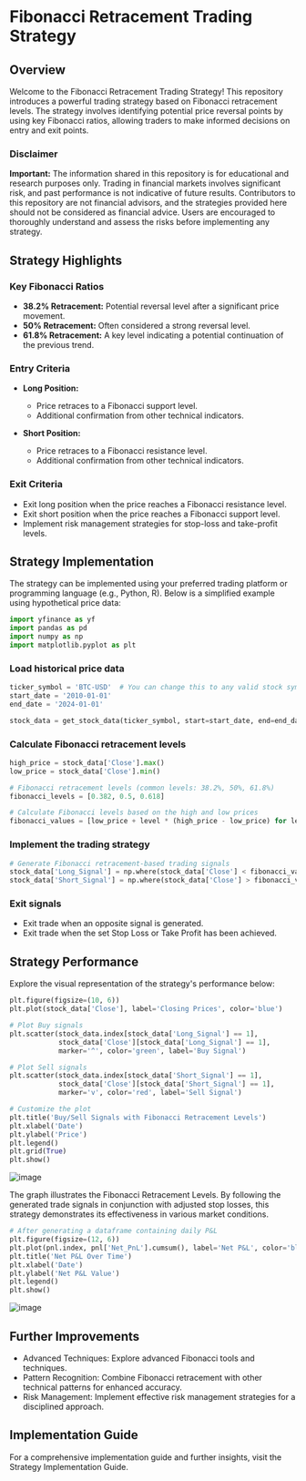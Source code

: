# Fibonacci Retracement Trading Strategy

## Overview

Welcome to the Fibonacci Retracement Trading Strategy! This repository introduces a powerful trading strategy based on Fibonacci retracement levels. The strategy involves identifying potential price reversal points by using key Fibonacci ratios, allowing traders to make informed decisions on entry and exit points.

### Disclaimer

**Important:** The information shared in this repository is for educational and research purposes only. Trading in financial markets involves significant risk, and past performance is not indicative of future results. Contributors to this repository are not financial advisors, and the strategies provided here should not be considered as financial advice. Users are encouraged to thoroughly understand and assess the risks before implementing any strategy.

## Strategy Highlights

### Key Fibonacci Ratios

- **38.2% Retracement:** Potential reversal level after a significant price movement.
- **50% Retracement:** Often considered a strong reversal level.
- **61.8% Retracement:** A key level indicating a potential continuation of the previous trend.

### Entry Criteria

- **Long Position:**
  - Price retraces to a Fibonacci support level.
  - Additional confirmation from other technical indicators.

- **Short Position:**
  - Price retraces to a Fibonacci resistance level.
  - Additional confirmation from other technical indicators.

### Exit Criteria

- Exit long position when the price reaches a Fibonacci resistance level.
- Exit short position when the price reaches a Fibonacci support level.
- Implement risk management strategies for stop-loss and take-profit levels.

## Strategy Implementation

The strategy can be implemented using your preferred trading platform or programming language (e.g., Python, R). Below is a simplified example using hypothetical price data:

```python
import yfinance as yf
import pandas as pd
import numpy as np
import matplotlib.pyplot as plt
```

### Load historical price data
```python
ticker_symbol = 'BTC-USD'  # You can change this to any valid stock symbol
start_date = '2010-01-01'
end_date = '2024-01-01'

stock_data = get_stock_data(ticker_symbol, start=start_date, end=end_date)
```

### Calculate Fibonacci retracement levels
```python
high_price = stock_data['Close'].max()
low_price = stock_data['Close'].min()

# Fibonacci retracement levels (common levels: 38.2%, 50%, 61.8%)
fibonacci_levels = [0.382, 0.5, 0.618]

# Calculate Fibonacci levels based on the high and low prices
fibonacci_values = [low_price + level * (high_price - low_price) for level in fibonacci_levels]
```
### Implement the trading strategy
```python
# Generate Fibonacci retracement-based trading signals
stock_data['Long_Signal'] = np.where(stock_data['Close'] < fibonacci_values[0], 1, 0)  # Buy signal below 38.2% level
stock_data['Short_Signal'] = np.where(stock_data['Close'] > fibonacci_values[2], 1, 0)  # Sell signal above 61.8% level
```
### Exit signals
- Exit trade when an opposite signal is generated.
- Exit trade when the set Stop Loss or Take Profit has been achieved.

## Strategy Performance
Explore the visual representation of the strategy's performance below:
```python
plt.figure(figsize=(10, 6))
plt.plot(stock_data['Close'], label='Closing Prices', color='blue')

# Plot Buy signals
plt.scatter(stock_data.index[stock_data['Long_Signal'] == 1], 
            stock_data['Close'][stock_data['Long_Signal'] == 1], 
            marker='^', color='green', label='Buy Signal')

# Plot Sell signals
plt.scatter(stock_data.index[stock_data['Short_Signal'] == 1], 
            stock_data['Close'][stock_data['Short_Signal'] == 1], 
            marker='v', color='red', label='Sell Signal')

# Customize the plot
plt.title('Buy/Sell Signals with Fibonacci Retracement Levels')
plt.xlabel('Date')
plt.ylabel('Price')
plt.legend()
plt.grid(True)
plt.show()
```
![image](https://github.com/Arin2k24/Algo_Strategies/assets/157686042/0361b6cf-5ace-485a-abc8-2bd802a804be)


The graph illustrates the Fibonacci Retracement Levels. By following the generated trade signals in conjunction with adjusted stop losses, this strategy demonstrates its effectiveness in various market conditions.
```python
# After generating a dataframe containing daily P&L 
plt.figure(figsize=(12, 6))
plt.plot(pnl.index, pnl['Net_PnL'].cumsum(), label='Net P&L', color='blue')
plt.title('Net P&L Over Time')
plt.xlabel('Date')
plt.ylabel('Net P&L Value')
plt.legend()
plt.show()
```
![image](https://github.com/Arin2k24/Algo_Strategies/assets/157686042/c848a9dd-d484-44f9-ba23-20e81184aea3)


## Further Improvements
- Advanced Techniques: Explore advanced Fibonacci tools and techniques.
- Pattern Recognition: Combine Fibonacci retracement with other technical patterns for enhanced accuracy.
- Risk Management: Implement effective risk management strategies for a disciplined approach.
## Implementation Guide
For a comprehensive implementation guide and further insights, visit the Strategy Implementation Guide.
